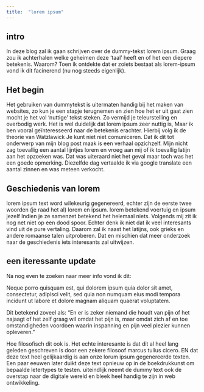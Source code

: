 ```yaml
---
title:  "lorem ipsum"
---
```


## intro
In deze blog zal ik gaan schrijven over de dummy-tekst lorem ipsum. Graag zou ik achterhalen welke geheimen deze ‘taal’ heeft en of het een diepere betekenis.
 Waarom? Toen ik ontdekte dat er zoiets bestaat als lorem-ipsum vond ik dit facinerend (nu nog steeds eigenlijk).


## Het begin 
Het gebruiken van dummytekst is uitermaten handig bij het maken van websites, zo kun je een stapje terugnemen en zien hoe het er uit gaat zien mocht je het vol ‘nuttige’ tekst steken. Zo vermijd je teleurstelling en overbodig werk. Het is wel duidelijk dat lorem ipsum zeer nuttig is, Maar ik ben vooral geïnteresseerd naar de betekenis erachter.
 Hierbij volg ik de theorie van Watzlawick Je kunt niet niet comuniceren.
 Dat ik dit tot onderwerp van mijn blog post maak is een verhaal opzichzelf. Mijn nicht zag toevallig een aantal lijntjes lorem en vroeg aan mij of ik toevallig latijn aan het opzoeken was. Dat was uiteraard niet het geval maar toch was het een goede opmerking.
Diezelfde dag vertaalde ik via google translate een aantal zinnen en was meteen verkocht.

## Geschiedenis van lorem 

lorem ipsum text word wilekeurig gegenereerd, echter zijn de eerste twee woorden (je raad het al) lorem en ipsum. lorem betekend voertuig en ipsum jezelf
Indien je ze samenzet betekend het helemaal niets.
Volgends mij zit ik nog net niet op een dood spoor. Echter denk ik niet dat ik veel interesants vind uit de pure vertaling. Daarom zal ik naast het latijns, ook grieks en andere romaanse talen uitproberen. Dat en mischien dat meer onderzoek naar de geschiedenis iets interesants zal uitwijzen.


## een iteressante update

Na nog even te zoeken naar meer info vond ik dit:

Neque porro quisquam est, qui dolorem ipsum quia dolor sit amet, consectetur, adipisci velit, sed quia non numquam eius modi tempora incidunt ut labore et dolore magnam aliquam quaerat voluptatem.

Dit betekend zoveel als: “En er is zeker niemand die houdt van pijn of het najaagt of het zelf graag wil omdat het pijn is, maar omdat zich af en toe omstandigheden voordoen waarin inspanning en pijn veel plezier kunnen opleveren.”

Hoe filosofisch dit ook is. Het echte interesante is dat dit al heel lang geleden geschreven is door een zekere filosoof marcus tulius cicero. EN dat deze text heel gelijkaardig is aan onze lorum ipsum gegenereerde texten. Een paar eeuwen later duikt deze text opnieuw op in de boekdrukkunst om bepaalde letertypes te testen. uiteindlijk neemt de dummy text ook de overstap naar de digitale wereld en bleek heel handig te zijn in web ontwikkeling.
